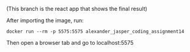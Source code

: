 (This branch is the react app that shows the final result)

After importing the image, run:

`docker run --rm -p 5575:5575 alexander_jasper_coding_assignment14`

Then open a browser tab and go to localhost:5575